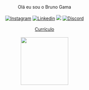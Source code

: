 <div align="center">
 Olá eu sou o Bruno Gama
<div/>
<br>
<div align="center">
  <a href="https://www.instagram.com/_gama.zs/" target="_blank"><img alt="Instagram" src="https://img.shields.io/badge/-Instagram-%23E4405F?style=for-the-badge&logo=instagram&logoColor=white" target="_blank"></a>
  <a href="[https://www.linkedin.com/in/bruno-gama-masseiras/](https://br.linkedin.com/in/bruno-gama-masseiras-3b33212ab)" target="_blank"><img alt="Linkedin" src="https://img.shields.io/badge/LinkedIn-0077B5?style=for-the-badge&logo=linkedin&logoColor=white" target="_blank"></a> 
  <a href="mailto:bruno.g.masseiras@gmail.com"><img src="https://img.shields.io/badge/Gmail-D14836?style=for-the-badge&logo=gmail&logoColor=white" target="_blank"></a>
   <a href="gama_22" target="_blank"><img alt="Discord" src="https://img.shields.io/badge/Discord-7289DA?style=for-the-badge&logo=discord&logoColor=white" target="_blank"></a>
</div>

</br>

<div align="center">
<a href="https://mail.google.com/mail/u/0/?tab=rm&ogbl#inbox/QgrcJHrhwMVLKJJjTlmMNwjBznxGTGPmrml?projector=1&messagePartId=0.1" target="_blank">Currículo</a>
</div>

</br>

<div align="center">
  <a href="https://github.com/Gamabg">
    <img height="150em" src="https://github-readme-stats.vercel.app/api/top-langs/?username=Gamabg&theme=dracula&hide_border=false&&layout=compact"/>
  </a>
</div>
